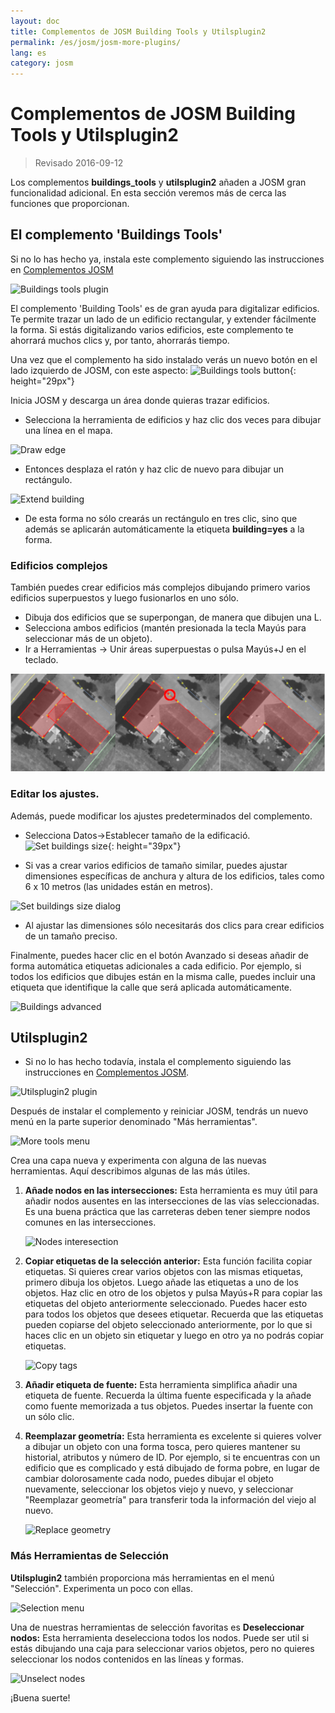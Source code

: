 ```yaml
---
layout: doc
title: Complementos de JOSM Building Tools y Utilsplugin2
permalink: /es/josm/josm-more-plugins/
lang: es
category: josm
---
```


Complementos de JOSM Building Tools y Utilsplugin2
============

> Revisado 2016-09-12  

Los complementos **buildings_tools** y **utilsplugin2** añaden a JOSM gran funcionalidad adicional. En esta sección veremos más de cerca las funciones que proporcionan.  

El complemento 'Buildings Tools'
--------------------------

Si no lo has hecho ya, instala este complemento siguiendo las instrucciones en [Complementos JOSM](/es/josm/josm-plugins)  

![Buildings tools plugin][]

El complemento 'Building Tools' es de gran ayuda para digitalizar edificios. Te permite trazar un lado de un edificio rectangular, y extender fácilmente la forma. Si estás digitalizando varios edificios, este complemento te ahorrará muchos clics y, por tanto, ahorrarás tiempo.  

Una vez que el complemento ha sido instalado verás un nuevo botón en el lado izquierdo de JOSM, con este aspecto: ![Buildings tools button][]{: height="29px"}

Inicia JOSM y descarga un área donde quieras trazar edificios.  

* Selecciona la herramienta de edificios y haz clic dos veces para dibujar una línea en el mapa.  

![Draw edge][]

* Entonces desplaza el ratón y haz clic de nuevo para dibujar un rectángulo.  

![Extend building][]

* De esta forma no sólo crearás un rectángulo en tres clic, sino que además se aplicarán automáticamente la etiqueta **building=yes** a la forma.  

### Edificios complejos

También puedes crear edificios más complejos dibujando primero varios edificios superpuestos y luego fusionarlos en uno sólo.   

* Dibuja dos edificios que se superpongan, de manera que dibujen una L.  
* Selecciona ambos edificios (mantén presionada la tecla Mayús para seleccionar más de un objeto).  
* Ir a Herramientas -> Unir áreas superpuestas o pulsa Mayús+J en el teclado.  

![Merge buildings][]

### Editar los ajustes.

Además, puede modificar los ajustes predeterminados del complemento.  

* Selecciona Datos->Establecer tamaño de la edificació. ![Set buildings size][]{: height="39px"}  

* Si vas a crear varios edificios de tamaño similar, puedes ajustar dimensiones específicas de anchura y altura de los edificios, tales como 6 x 10 metros (las unidades están en metros).  

![Set buildings size dialog][]

* Al ajustar las dimensiones sólo necesitarás dos clics para crear edificios de un tamaño preciso.  

Finalmente, puedes hacer clic en el botón Avanzado si deseas añadir de forma automática etiquetas adicionales a cada edificio. Por ejemplo, si todos los edificios que dibujes están en la misma calle, puedes incluir una etiqueta que identifique la calle que será aplicada automáticamente.  

![Buildings advanced][]


Utilsplugin2
-------------

* Si no lo has hecho todavía, instala el complemento siguiendo las instrucciones en [Complementos JOSM](/es/josm/josm-plugins).  

![Utilsplugin2 plugin][]

Después de instalar el complemento y reiniciar JOSM, tendrás un nuevo menú en la parte superior denominado "Más herramientas".  

![More tools menu][]

Crea una capa nueva y experimenta con alguna de las nuevas herramientas. Aquí describimos algunas de las más útiles.  

1. **Añade nodos en las intersecciones:** Esta herramienta es muy útil para añadir nodos ausentes en las intersecciones de las vías seleccionadas. Es una buena práctica que las carreteras deben tener siempre nodos comunes en las intersecciones.  

    ![Nodes interesection][]

2. **Copiar etiquetas de la selección anterior:** Esta función facilita copiar etiquetas. Si quieres crear varios objetos con las mismas etiquetas, primero dibuja los objetos. Luego añade las etiquetas a uno de los objetos. Haz clic en otro de los objetos y pulsa Mayús+R para copiar las etiquetas del objeto anteriormente seleccionado. Puedes hacer esto para todos los objetos que desees etiquetar. Recuerda que las etiquetas pueden copiarse del objeto seleccionado anteriormente, por lo que si haces clic en un objeto sin etiquetar y luego en otro ya no podrás copiar etiquetas.  

    ![Copy tags][]

3. **Añadir etiqueta de fuente:** Esta herramienta simplifica añadir una etiqueta de fuente. Recuerda la última fuente especificada y la añade como fuente memorizada a tus objetos. Puedes insertar la fuente con un sólo clic.  

4. **Reemplazar geometría:** Esta herramienta es excelente si quieres volver a dibujar un objeto con una forma tosca, pero quieres mantener su historial, atributos y número de ID. Por ejemplo, si te encuentras con un edificio que es complicado y está dibujado de forma pobre, en lugar de cambiar dolorosamente cada nodo, puedes dibujar el objeto nuevamente, seleccionar los objetos viejo y nuevo, y seleccionar "Reemplazar geometría" para transferir toda la información del viejo al nuevo.  

    ![Replace geometry][]


### Más Herramientas de Selección

**Utilsplugin2** también proporciona más herramientas en el menú "Selección". Experimenta un poco con ellas.  

![Selection menu][]

Una de nuestras herramientas de selección favoritas es **Deseleccionar nodos:** Esta herramienta deselecciona todos los nodos. Puede ser util si estás dibujando una caja para seleccionar varios objetos, pero no quieres seleccionar los nodos contenidos en las líneas y formas.  

![Unselect nodes][]

¡Buena suerte!  


[Buildings tools plugin]: /images/josm/buildings_tools-plugin_es.png
[Buildings tools button]: /images/josm/buildings_tools-button.png
[Draw edge]: /images/josm/draw-edge.png
[Extend building]: /images/josm/extend-building.png
[Merge buildings]: /images/josm/merge-buildings.png
[Set buildings size]: /images/josm/set-buildings-size_es.png
[Set buildings size dialog]: /images/josm/set-buildings-size-dialog_es.png
[Buildings advanced]: /images/josm/buildings-advanced_es.png
[Utilsplugin2 plugin]: /images/josm/utilsplugin2-plugin_es.png
[More tools menu]: /images/josm/more-tools-menu_es.png
[Nodes interesection]: /images/josm/utilsplugin2-nodes-intersection.png
[Copy tags]: /images/josm/utilsplugin2-copy-tags_es.png
[Replace geometry]: /images/josm/utilsplugin2-replace-geometry_es.png
[Selection menu]: /images/josm/selection-menu_es.png
[Unselect nodes]: /images/josm/utilsplugin2-unselect-nodes.png

